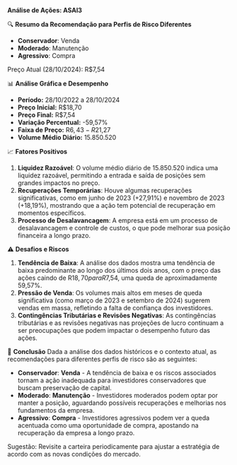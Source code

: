 **Análise de Ações: ASAI3**

🔍 **Resumo da Recomendação para Perfis de Risco Diferentes**
- **Conservador**: Venda
- **Moderado**: Manutenção
- **Agressivo**: Compra

Preço Atual (28/10/2024): R$7,54

📊 **Análise Gráfica e Desempenho**
- **Período:** 28/10/2022 a 28/10/2024
- **Preço Inicial:** R$18,70
- **Preço Final:** R$7,54
- **Variação Percentual:** -59,57%
- **Faixa de Preço:** R$6,43 - R$21,27
- **Volume Médio Diário:** 15.850.520

📈 **Fatores Positivos**
1. **Liquidez Razoável**: O volume médio diário de 15.850.520 indica uma liquidez razoável, permitindo a entrada e saída de posições sem grandes impactos no preço.
2. **Recuperações Temporárias**: Houve algumas recuperações significativas, como em junho de 2023 (+27,91%) e novembro de 2023 (+18,19%), mostrando que a ação tem potencial de recuperação em momentos específicos.
3. **Processo de Desalavancagem**: A empresa está em um processo de desalavancagem e controle de custos, o que pode melhorar sua posição financeira a longo prazo.

⚠️ **Desafios e Riscos**
1. **Tendência de Baixa**: A análise dos dados mostra uma tendência de baixa predominante ao longo dos últimos dois anos, com o preço das ações caindo de R$18,70 para R$7,54, uma queda de aproximadamente 59,57%.
2. **Pressão de Venda**: Os volumes mais altos em meses de queda significativa (como março de 2023 e setembro de 2024) sugerem vendas em massa, refletindo a falta de confiança dos investidores.
3. **Contingências Tributárias e Revisões Negativas**: As contingências tributárias e as revisões negativas nas projeções de lucro continuam a ser preocupações que podem impactar o desempenho futuro das ações.

📌 **Conclusão**
Dada a análise dos dados históricos e o contexto atual, as recomendações para diferentes perfis de risco são as seguintes:

- **Conservador**: **Venda** - A tendência de baixa e os riscos associados tornam a ação inadequada para investidores conservadores que buscam preservação de capital.
- **Moderado**: **Manutenção** - Investidores moderados podem optar por manter a posição, aguardando possíveis recuperações e melhorias nos fundamentos da empresa.
- **Agressivo**: **Compra** - Investidores agressivos podem ver a queda acentuada como uma oportunidade de compra, apostando na recuperação da empresa a longo prazo.

Sugestão: Revisite a carteira periodicamente para ajustar a estratégia de acordo com as novas condições do mercado.